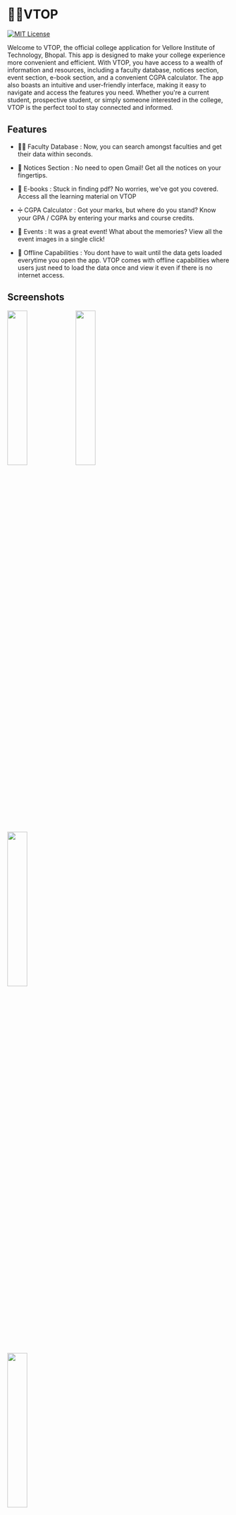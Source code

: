 # 🧑‍🎓VTOP 

[![MIT License](https://img.shields.io/badge/License-MIT-green.svg)](https://choosealicense.com/licenses/mit/)

Welcome to VTOP, the official college application for Vellore Institute of Technology, Bhopal. This app is designed to make your college experience more convenient and efficient. With VTOP, you have access to a wealth of information and resources, including a faculty database, notices section, event section, e-book section, and a convenient CGPA calculator. The app also boasts an intuitive and user-friendly interface, making it easy to navigate and access the features you need. Whether you're a current student, prospective student, or simply someone interested in the college, VTOP is the perfect tool to stay connected and informed.

## Features

- 👨‍🏫 Faculty Database : Now, you can search amongst faculties and get their data within seconds. 

- 🔔 Notices Section : No need to open Gmail! Get all the notices on your fingertips. 

- 📖 E-books : Stuck in finding pdf? No worries, we've got you covered. Access all the learning material on VTOP

- ➗ CGPA Calculator : Got your marks, but where do you stand? Know your GPA / CGPA by entering your marks and course credits.

- 🥳 Events : It was a great event! What about the memories? View all the event images in a single click!

- :shushing_face: Offline Capabilities : You dont have to wait until the data gets loaded everytime you open the app. VTOP comes with offline capabilities where users just need to load the data once and view it even if there is no internet access.

## Screenshots

<img src="https://ff401f65cfe241fc46f3f7d345dd829fbd10c29fa8d0638012c4ab0-apidata.googleusercontent.com/download/storage/v1/b/test-lab-06w4xbcm893ws-j921jwrxvzikx/o/web-build_20240229_pi6b%2Fb0q-33-en_US-portrait%2Fartifacts%2F1.png?jk=ATxpoHeDjD95BqeDRMXUINS4LsxXZ2DhD4qlER4eliBJVTtLsqidjVdPErPOjSbpaLDbY4v75P0DAn45trfoMwznIum9RveWG_vWcnsFhMwP_9LQmIl_knpOlANp709LbXly754-0tuN_DgucWyJcxPW59YDOVsH1p8g7UgiiPjnKy1q31hqNunPRp7CBBkwX8dmJD4g4AwArS5cv8oUhYd3oJ3z4U0zTtZJo1SA9Up3Yq7gW6O99fa9RJulPEGrdLGsU1w0rSGrTKmuL2p5MpljnNbrj_C04gUe3R2_kYDe4M51WDga8GE9baOTsUG58lmR6qCL4SMCegJnktqETETgU86Cndl99TmbXrRcLRC7IPS9DD1gGr8xNoQo9Pwj7RFXvyg6MP4MBB_PTu7vp17nXwEAFeY1pGHOtM0t4y5W-QxWHDiOy1YYIZpMvj_D7mwXAVTAYVyZaqza9QK47ZRDDAs6JkXb0s-N2NRrYY0JYEwBb6qt-X-Wq2haijULu1gl5lwLRPSNFg-YwUuTEmce2ald3jvWi4l77c95TB_rGIAkpgQTBvX1EGY1FDFe6kCe6qHPMEbeZuN-vxcKZ_JZA16rQfWX5UHdcZGOPsDzhg1S1yY3T95LJBb_yF4Uq-rJbm633ZppcRNBpTfYtmMANCO3HK0_xr4gQmW3OMpPbbDf8s9j_bWAcaHN2qKUBMW0YvoMRnmXJHyniDE3Z8dVHjdYT6BKsd7p6fGMAZbVAhXQYjRAlehAo3_IuFzkbtAQNl0PllwP-uxexr9AxaGZyk2G0PINizzVnyS_T1GW9E_qfh0Ibnx42TnoobWfeMWw-_Gcwo2IngyIZL79s2PZRxrFoiML-pU8fv5V8aAhkjNmWBJgbITG-m_w-k5zvFn8Zr0KPGaBUq7W-0pWI58g3fiE0lXqUOrSwPVSCheeXrrghX1X4OAae-4-zNUxQgJGphndwJTHwatTCjhMT_CAHt9VCD-lccDc4WqG2m7CCiK3hYOV9SwUFiPk9mC_pONsU1y4d6JIypH3vW-U3FQFdpAaVnnUu6tQypzDB1RoAWnzxjRbKPeijv6GGeH87O9hQrZ97riolSS6Fvjwfu1xMIF5mYfQUVaueIq0F-sXSbm8CteqCY5xvP-ILOue0LwYMaNiOMVoiSt_Vwb0xudcBiufyrps_qYOHAsW0sAv9uUs9gB1_HfFl-OGJk8ncGZ1Q-k&isca=1" width="30%"></img> 
<img src="https://ff1ce945341fb00fa6f01a68f364fed469184ec1b8ca79c7bbf6a6e-apidata.googleusercontent.com/download/storage/v1/b/test-lab-06w4xbcm893ws-j921jwrxvzikx/o/web-build_20240229_pi6b%2Fb0q-33-en_US-portrait%2Fartifacts%2F2.png?jk=ATxpoHcVgWfYDJonNXyeX4zxLEuq0_uNxSoD2OgjscIZLw1-UdyGKbcCelcKBvnCKewIbLsgYiIpQbDqvKB11eEXpJ3Umt6rythgA2neX2uEbg0tLSFKtB9CbrR02vaITRQ2ckiEqNWH7YDP_I0bbp4Ji4FvOg3xJleKeFL8ynRMfilrnSK6IN955HDUXEtCfcPD8H89kcMGguQIXXvOJYmDfJLwsnAAcqyZTEg4msflNYRRUD6oPnNEivEtmDmeNtbOnHwayc2Lzc0qXFP5WHynT92kc0pTCSnzJGYkJd8pZ8_bIq43vLMbdflwdiH_HiFVz7-ecJrfcPnCEHePfJrt-NNRS0MLkxGgVnZoOV51J9HnYeWSqoFYN_i0eaN7SWuZDHgphftTLmbFQcv6gGuTd4nwdNdE_LaHkr5xtZXv0k_UJXf8KKMe6xq13gKNvD0pjijGVRtNjClxiIivsjM7Quc_RxNkPjXB1XjTUVg6eGw03hFCGdoCkyNmarOHtZzER8Tzq2UxcZrzKjr1YGk7XiJS2WafRPT5gMDcu5PF0SxBo5zsXfgAPHHKsocV1aMjdZf6n1Duh-yN4VpNO6d-NttrNYopWvSmAjthmWY-oT37isSChBDTtzbdyLjBO93gMFjsjTiuw3gFBGadhBI1b5voxjYL0H2ezRLYd69kV5rT8ptOazFLFkyPzOV3Il99U6J4L2rqzHMwPukzVip20FVpPDU6ViKkWaWT_gNoLl15siAaxUyLzTXUp7aoXIvsbvleYdhZTS2bVXgMqMSapun9l9Y3hModoc8WDjYRhgCxJDDIX8Knh2Rqw70KS66QvuY6s2sP6M4ISOpgu6CXKH8_f5qEEcJz9IeYsZ8sZnIIPoy6UrJ_-HC2RuPtYJHsjnF4QepsnD4ieI45JdUt4SOJjLBYKsurfHRmrMKZ5KjbtlHmKsOVSyeqgWsPQIQynfPGVYGgKK76pJnnHWWTNNNkzeOYkPUEFqoUyzIuxk3-DNgQpa4nRdWQE6Ngzbm5M__4C2dMpIdPerfn6LqIxlGbSMV96zQxNRFdMfKzD0T2nyYkS01w35Gk-ks00NMwHpDYq8cmHYrgrIVA8gk_tdaGs4J4E6HVQBSi6_63Dd8Lnz-uC4UneMdjL43ZKlJKHMblVDk88imo7jNdLqVJj55DpYd8PeSZxgR8hmYA3vAm1e-xy4HIj71mBEt0-5YOztZA&isca=1" width="30%"></img> 

<img src="https://ffdcedf3b6bf0deed18bfcbe7a6e39061a0f9782e1d6221240190fe-apidata.googleusercontent.com/download/storage/v1/b/test-lab-06w4xbcm893ws-j921jwrxvzikx/o/web-build_20240229_pi6b%2Fb0q-33-en_US-portrait%2Fartifacts%2F3.png?jk=ATxpoHdbY_u6yNKOYee4FUtSerOWeMjg5SH_6dlRVgByIJJzL4CRzG5DgYLFxpcbCwHWgT4OcIs5Fff2YBkjA2YSxRTmdRgKSItotKpIQRnqDdkCFF87k0yA11gVMBZ8y5HDue_S87RxBmz8cyVuTKPDufX9P1DSUUZP7sH0ohicCJxAvT_U9jG9b9T5Q6xR3GN0xFOKUTrQzRsxdU_7NuZmpUL3p5_Qqg3hYiFqfV2gCYym4d8HEVgmTSjokJzuK5bE8UTeaP8xEuu-cnv4fT5EfNVBDczox3eJCF46cRayNEOWMjv7DADYpV4_X-NjV1O2uB55GpsI2xgkHL3-mEp0uNw8RHDglT9g7LPjcLMtrVq4CUOmcwr-4H9Mf2AkEsi6wYYEApgatIXZhsNEYopL3Vh82t1ea6T4GUknWlb3AxFJdSd3nNV6oqaS8QAgVRV7MdH6UO0RIPciO-sdqniFfFsb3qcnhjYb0pLA-FrIv2ISKUNqLxsHDoR4FXRZ9h8c1eKU0Pwhi67-BSobz1TEDG01kaQ0ZgN9RVrbWqB_qIkaQlM_s4OMAWw1FltwHMhb4PzwZ9XSYv6Zvn9c36YaHttJhTZDwNfR892896oz0lhThNKyhuZj85GvA2tgE9LxjLdGMJMQHzLlxp5AUx6Ad6dqOaPia9J7GCbEnoGhI8Qz_pVy9xY_eTCtOAVy0r1Yq5W72Yp0sUIfUfTflLm4hMYOKs_O23w2w2v5cvKPbwaePQ0VvvIX--n6uX0pq68tILFKea2qql_dqBysA3E8MD_pAWDIG8OzhJ53BCn3t0M8mKW5oSV-gfGpxnj4bHcjQhg3s-8MrPPDnX5uXrNfX9zOvDqRylwx6Uw6x8HJFaMPdB4XXRZ7qxeZSk_UxodhHvoXvZr_aJzXsFrfk8RbF8wonG_A6-sphm2NSpS0Q_N07fAxRh4erprnN4be43NJ8ba7IjkByWqnI9FGvQZrA2utnLCVESIVHX9YdA6maSVl9D_IC_dzr3GStsvn6QgRBzxCOXnTsYmdAeY0FvQMzyOFO3NueYS4CXR4TNuMlChYb0s3M-7a1sScq1Eo1oMKLQ-PHCRlZtLg1QhBCZGU3xuZZ3Sc7cQF5H79xE2VYj55E-G5g62plUvPrbK4g5vuMdcto4njWigJDhhpgIAL1SfSfYwSMCZ1FayQaOBbv9nCE9qPQlj8SS-xHnqiRddBMe4&isca=1" width="30%"></img> 


<img src="https://ff9c5d31c6786f8ffb05dc183f6d3c3128aaa18f29c94ecb56f6a93-apidata.googleusercontent.com/download/storage/v1/b/test-lab-nx9qic9u1t1i6-ib3niy08kbbya/o/web-build_20240229_hkyl%2Fredfin-30-en_US-portrait%2Fartifacts%2F4.png?jk=ATxpoHcBUuzh-w7jfVZr8bXDeO14_Z4SrA2ViLdKSRcyGAnD-w94HcITHyyKQy0NePmTljOHt3ztb-gPZlYq6zxsM5ERHfFVzeWSSOz_o2DMUbSRlV7P0PecQ42wzF_j2voCXJ4izw0GOjd6BxXniCNk_Ur6Ohl-Og4eGpU76E0vTDjagCkhU8Ah5S68M7mojDL1P-TicJ-quBy85BsM1OlHVDB8SLjIare6_G_kdncGFGP7LKlo11mW-PaGxxVowVf6qZUJ7rC8GQBrLi-1mDFLqe3OqgQ8bw5ID4hlUFAHWCO4LLbIbbCWELxoeVK9-hgh0WHnKbbGyBCk-swJ9ndQi26qpMJqU6M2S6phzyO-Zo4T2kSbpiXexgEK0lPWmoMeoVWGQu98gvl5dQRzjQRqBeIUMak2bW04Go1ACQfw7L3GiXhy23uqpfg0xYP9KoIrYNqGEc00tGGXpKtrOMwww-FIiIVWNBGO6BGMOxjLD-nuCraaK5NLhcS0qLgGz9pcdG6HW6QAdwv-RjiruIUeVJucfiScQvymaxIdlV5Mmtr_7zt2CjtnzAF3VXHkW3D0494n4i0xlOG_9dS9dwplqNkSD7Q3mJuXt4L6piGQXDfRIEbDEzL4yKX9M1zPvTaidyb0VtsJ-QhQSFvfLldyJQ5dj4t9tH5QiH2Osi0-yY2GC5Ala0Pk_bQ8yFMl80bcKsZvhc6xERYKHQ3n5vS5jX_j2_Eby9rTFy0a5pu_GWHhVRBDmuCM9TdUqHXQA1R92_GgNE1xPAo9xwBI1WjZDX5R-QgYTFgZK2rqRGQURKIYrfWapc6tzmBYr3vtncrkylseNJdzMEc10pNn0rV70y1T6LmI2kO5qiKB3PifOYysPZE5parlUrNWo_6-8QGUInw7hQE8R-ge82B_esV2iO7_hJmpSzJt3Ow8mM1GJV70mX9LnZibGY73974tKxngdPJ6Tx5JIQSrFYfhIzchPP4VknCVXKAMRpXMZResFB3e41r5poE1HbWRaw53HhSWWXErOHnr0ADEjr01Bcl5mboBOg1zkcaRmjTOu7DhuO_tGamu_TKPul-k_hfe-8RTIJsounraBu22NuotW6BsPrWnmA8umgGhMedLm0-nfuAnrT1EM7jYWrA9i8xbW_4gAFc5jT1Ovp8TjZn1RTJnajhTFprJSM4EhImWCB7UHBc2JPY53b3rqFFWCYVa3zn1FE7QNaL1&isca=1" width="30%"></img> 




## Libraries used :

 - [Firebase Database](https://github.com/firebase/firebase-android-sdk) 
 - [Firebase Messaging](https://github.com/firebase/firebase-android-sdk)
 - [Auto Images Slider](https://github.com/smarteist/Android-Image-Slider)
 - [Circle Image View](https://github.com/hdodenhof/CircleImageView)
 - [Picasso](https://github.com/square/picasso)
 - [Android-pdf-Viewer](https://github.com/barteksc/AndroidPdfViewer)
 - [Shimmer](https://github.com/facebook/shimmer-android)
 - [Zoomage](https://github.com/jsibbold/zoomage)
 - [Lottie](https://github.com/airbnb/lottie-android)
 - [Meow Bottom Navigation](https://github.com/oneHamidreza/MeowBottomNavigation)
 
 ## General Queries

### 🔒 Found bugs? 

We're glad that you've tried exploring the application with a technical approach. The application is currently in a testing phase, if you found bugs, raise an issue. Furthermore, if you can solve the issue and contribute in this project raise a pull-request!


### 🥱 What makes it different from the official VTOP website?

With the help of this app, users will be able to access information without any hassle! The official website has got various barriers for an user hence it is not user-friendly. But, VTOP-app is user-friendly! You often have to login the portal to gather information regarding faculties, students tend to miss opportunities which are sitting idle in their maibox. Eliminating such issues is the major motive.

Note: This is an open-source project, drop in a mail or a PR to contribute in this repository.


### 🎯What it can do?

- Users can access necessary information in 2-3 clicks!
- Displays all the notices which are sent to you via e-mail directly in the application.
- Quickly view pdfs and calculate your GPA.
- Reach out to faculties without any hassle.

## Clone this project :

Clone this project using CLI 

```bash
  git clone https://github.com/shreyxnsh/VTOP.git
```


## MIT License

Copyright (c) 2023 shreyxnsh

Permission is hereby granted, free of charge, to any person obtaining a copy of this software and associated documentation files (the "Software"), to deal in the Software without restriction, including without limitation the rights to use, copy, modify, merge, publish, distribute, sublicense, and/or sell copies of the Software, and to permit persons to whom the Software is furnished to do so, subject to the following conditions:

The above copyright notice and this permission notice shall be included in all copies or substantial portions of the Software.

THE SOFTWARE IS PROVIDED "AS IS", WITHOUT WARRANTY OF ANY KIND, EXPRESS OR IMPLIED, INCLUDING BUT NOT LIMITED TO THE WARRANTIES OF MERCHANTABILITY, FITNESS FOR A PARTICULAR PURPOSE AND NONINFRINGEMENT. IN NO EVENT SHALL THE AUTHORS OR COPYRIGHT HOLDERS BE LIABLE FOR ANY CLAIM, DAMAGES OR OTHER LIABILITY, WHETHER IN AN ACTION OF CONTRACT, TORT OR OTHERWISE, ARISING FROM, OUT OF OR IN CONNECTION WITH THE SOFTWARE OR THE USE OR OTHER DEALINGS IN THE SOFTWARE.

